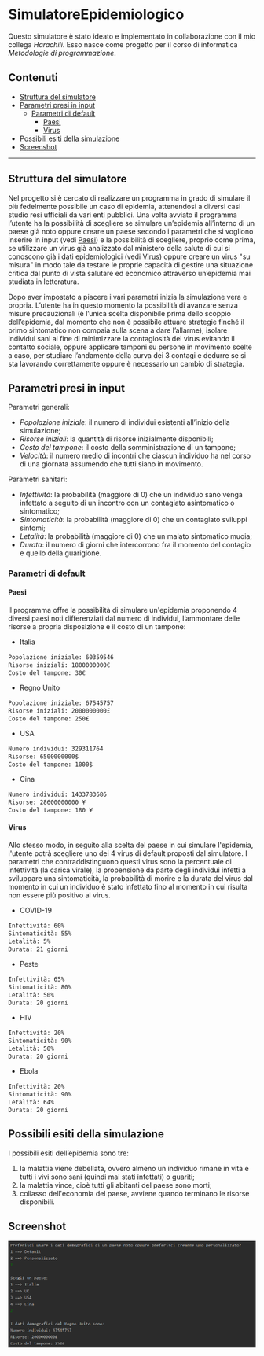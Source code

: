# SimulatoreEpidemiologico
Questo simulatore è stato ideato e implementato in collaborazione con il mio collega _Harachili_.
Esso nasce come progetto per il corso di informatica _Metodologie di programmazione_.


## Contenuti
- [Struttura del simulatore](#struttura-del-simulatore)
- [Parametri presi in input](#parametri-presi-in-input)
  - [Parametri di default](#parametri-di-default)
    - [Paesi](#paesi)
    - [Virus](#virus)
- [Possibili esiti della simulazione](#possibili-esiti-della-simulazione)
- [Screenshot](#screenshot)

<hr>

## Struttura del simulatore
Nel progetto si è cercato di realizzare un programma in grado di simulare il più fedelmente possibile un caso di epidemia, attenendosi a diversi casi studio resi ufficiali da vari enti pubblici.
Una volta avviato il programma l’utente ha la possibilità di scegliere se simulare un’epidemia all’interno di un paese già noto oppure creare un paese secondo i parametri che si vogliono inserire in input (vedi [Paesi](#paesi)) e la possibilità di scegliere, proprio come prima, se utilizzare un virus già analizzato dal ministero della salute di cui si conoscono già i dati epidemiologici (vedi [Virus](#virus)) oppure creare un virus "su misura" in modo tale da testare le proprie capacità di gestire una situazione critica dal punto di vista salutare ed economico attraverso un’epidemia mai studiata in letteratura.

Dopo aver impostato a piacere i vari parametri inizia la simulazione vera e propria. L’utente ha in questo momento la possibilità di avanzare senza misure precauzionali (è l’unica scelta disponibile prima dello scoppio dell’epidemia, dal momento che non è possibile attuare strategie finché il primo sintomatico non compaia sulla scena a dare l’allarme), isolare individui sani al fine di minimizzare la contagiosità del virus evitando il contatto sociale, oppure applicare tamponi su persone in movimento scelte a caso, per studiare l’andamento della curva dei 3 contagi e dedurre se si sta lavorando correttamente oppure è necessario un cambio di strategia.

## Parametri presi in input
Parametri generali:
- _Popolazione iniziale_: il numero di individui esistenti all’inizio della simulazione;
- _Risorse iniziali_: la quantità di risorse inizialmente disponibili;
- _Costo del tampone_: il costo della somministrazione di un tampone;
- _Velocità_: il numero medio di incontri che ciascun individuo ha nel corso di una giornata assumendo che tutti siano in movimento.

Parametri sanitari:
- _Infettività_: la probabilità (maggiore di 0) che un individuo sano venga infettato a seguito di un incontro con un contagiato asintomatico o sintomatico;
- _Sintomaticità_: la probabilità (maggiore di 0) che un contagiato sviluppi sintomi;
- _Letalità_: la probabilità (maggiore di 0) che un malato sintomatico muoia;
- _Durata_: il numero di giorni che intercorrono fra il momento del contagio e quello della guarigione.

### Parametri di default

#### Paesi
Il programma offre la possibilità di simulare un'epidemia proponendo 4 diversi paesi noti differenziati dal numero di individui, l’ammontare delle risorse a propria
disposizione e il costo di un tampone:

- Italia
```
Popolazione iniziale: 60359546
Risorse iniziali: 1800000000€
Costo del tampone: 30€
```

- Regno Unito
```
Popolazione iniziale: 67545757
Risorse iniziali: 2000000000£
Costo del tampone: 250£
```

- USA
```
Numero individui: 329311764
Risorse: 6500000000$
Costo del tampone: 1000$
```

- Cina
```
Numero individui: 1433783686
Risorse: 28600000000 ¥
Costo del tampone: 180 ¥
```

#### Virus

Allo stesso modo, in seguito alla scelta del paese in cui simulare l'epidemia, l'utente potrà scegliere uno dei 4 virus di default proposti dal simulatore.
I parametri che contraddistinguono questi virus sono la percentuale di infettività (la carica virale), la propensione da parte degli individui infetti a sviluppare una sintomaticità, la probabilità di morire e la durata del virus dal momento in cui un individuo è stato infettato fino al momento in cui risulta non essere più positivo al virus.

- COVID-19
```
Infettività: 60%
Sintomaticità: 55%
Letalità: 5%
Durata: 21 giorni
```

- Peste
```
Infettività: 65%
Sintomaticità: 80%
Letalità: 50%
Durata: 20 giorni
```

- HIV
```
Infettività: 20%
Sintomaticità: 90%
Letalità: 50%
Durata: 20 giorni
```


- Ebola
```
Infettività: 20%
Sintomaticità: 90%
Letalità: 64%
Durata: 20 giorni
```

## Possibili esiti della simulazione
I possibili esiti dell’epidemia sono tre:
1. la malattia viene debellata, ovvero almeno un individuo rimane in vita e
tutti i vivi sono sani (quindi mai stati infettati) o guariti;
2. la malattia vince, cioè tutti gli abitanti del paese sono morti;
3. collasso dell'economia del paese, avviene quando terminano le risorse disponibili.

## Screenshot
![image](Screenshots/simulatore2.png "PROVAAAAAAAAAA")

